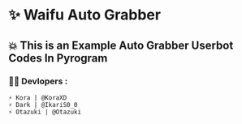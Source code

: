 # ✨ Waifu Auto Grabber

## 💥 This is an Example Auto Grabber Userbot Codes In Pyrogram

### 👨‍💻 Devlopers :
    ⚡ Kora | @KoraXD
    ⚡ Dark | @IkariS0_0
    ⚡ Otazuki | @Otazuki
